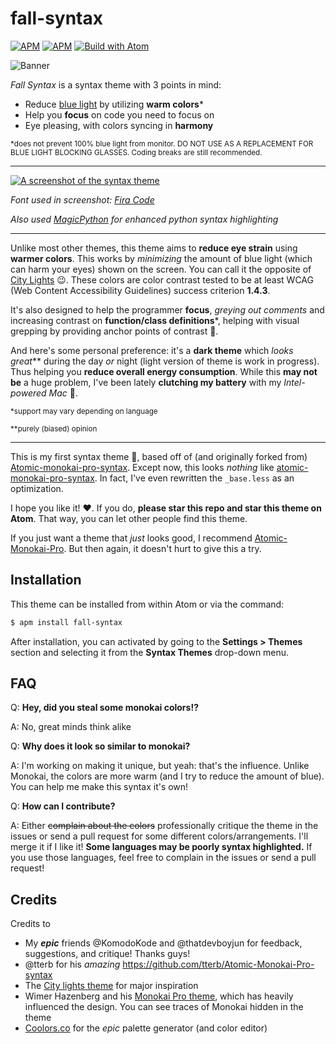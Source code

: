 # fall-syntax
[![APM](https://img.shields.io/apm/dm/fall-syntax)](https://atom.io/themes/fall-syntax) [![APM](https://img.shields.io/apm/l/fall-syntax)](https://atom.io/themes/fall-syntax) [![Build with Atom](https://img.shields.io/badge/Built%20with-Atom-brightgreen?logo=atom)](https://atom.io/)

![Banner](https://raw.githubusercontent.com/ThatXliner/fall-syntax/master/banner.png)

*Fall Syntax* is a syntax theme with 3 points in mind:

 - Reduce [blue light](https://www.verywellhealth.com/blue-light-exposure-3421985) by utilizing **warm colors**\*
 - Help you **focus** on code you need to focus on
 - Eye pleasing, with colors syncing in **harmony**


<sub>*does not prevent 100% blue light from monitor. DO NOT USE AS A REPLACEMENT FOR BLUE LIGHT BLOCKING GLASSES. Coding breaks are still recommended.</sub>

---

[![A screenshot of the syntax theme](https://raw.githubusercontent.com/ThatXliner/fall-syntax/master/screenshot.png)](https://github.com/ThatXliner/fall-syntax/blob/master/screenshot.png)

*Font used in screenshot: [Fira Code](https://github.com/tonsky/FiraCode)*


*Also used* [*MagicPython*](https://github.com/MagicStack/MagicPython) *for enhanced python syntax highlighting*

---

Unlike most other themes, this theme aims to **reduce eye strain** using **warmer colors**. This works by *minimizing* the amount of blue light (which can harm your eyes) shown on the screen. You can call it the opposite of [City Lights][2] 😉. These colors are color contrast tested to be at least WCAG (Web Content Accessibility Guidelines) success criterion **1.4.3**.

It's also designed to help the programmer **focus**, *greying out comments* and increasing contrast on **function/class definitions**\*, helping with visual grepping by providing anchor points of contrast 👀.

And here's some personal preference: it's a **dark theme** which *looks great*\*\* during the day *or* night (light version of theme is work in progress). Thus helping you **reduce overall energy consumption**. While this **may not be** a huge problem, I've been lately **clutching my battery** with my *Intel-powered Mac* 😬.

<sub>*support may vary depending on language</sub>

<sub>**purely (biased) opinion</sub>

---

This is my first syntax theme 🎉, based off of (and originally forked from) [Atomic-monokai-pro-syntax][1]. Except now, this looks *nothing* like [atomic-monokai-pro-syntax][1]. In fact, I've even rewritten the `_base.less` as an optimization.

I hope you like it! ❤️. If you do, **please star this repo and star this theme on Atom**. That way, you can let other people find this theme.

If you just want a theme that *just* looks good, I recommend [Atomic-Monokai-Pro](https://github.com/tterb/Atomic-Monokai-Pro-syntax). But then again, it doesn't hurt to give this a try.

## Installation

This theme can be installed from within Atom or via the command:
```sh
$ apm install fall-syntax
```
After installation, you can activated by going to the **Settings > Themes** section and selecting it from the **Syntax Themes** drop-down menu.

## FAQ

Q: **Hey, did you steal some monokai colors!?**

A: No, great minds think alike

Q: **Why does it look so similar to monokai?**

A: I'm working on making it unique, but yeah: that's the influence. Unlike Monokai, the colors are more warm (and I try to reduce the amount of blue). You can help me make this syntax it's own!

Q: **How can I contribute?**

A: Either ~~complain about the colors~~ professionally critique the theme in the issues or send a pull request for some different colors/arrangements. I'll merge it if I like it! **Some languages may be poorly syntax highlighted.** If you use those languages, feel free to complain in the issues or send a pull request!

## Credits

Credits to

 - My ***epic*** friends @KomodoKode and @thatdevboyjun for feedback, suggestions, and critique! Thanks guys!
 - @tterb for his *amazing* https://github.com/tterb/Atomic-Monokai-Pro-syntax
 - The [City lights theme][2] for major inspiration
 - Wimer Hazenberg and his [Monokai Pro theme](https://monokai.pro/), which has heavily influenced the design. You can see traces of Monokai hidden in the theme
 - [Coolors.co](https://coolors.co/) for the *epic* palette generator (and color editor)

[1]: https://github.com/tterb/Atomic-Monokai-Pro-syntax
[2]: http://citylights.xyz/
